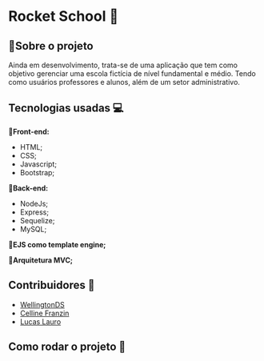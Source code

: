# Rocket School :rocket:

## :small_blue_diamond:Sobre o projeto

Ainda em desenvolvimento, trata-se de uma aplicação que tem como objetivo gerenciar uma escola fictícia de nível fundamental e médio. Tendo como usuários professores e alunos, além de um setor administrativo.

## Tecnologias usadas :computer:

:small_orange_diamond:**Front-end:**
  - HTML;
  - CSS;
  - Javascript;
  - Bootstrap;

:small_orange_diamond:**Back-end:**
  - NodeJs;
  - Express;
  - Sequelize;
  - MySQL;
  
:small_orange_diamond:**EJS como template engine;**

:small_orange_diamond:**Arquitetura MVC;**
  
## Contribuidores :busts_in_silhouette:
  - [WellingtonDS](https://github.com/WellingtonDS)
  - [Celline Franzin](https://github.com/ceefranzin)
  - [Lucas Lauro](https://github.com/llauros)

## Como rodar o projeto :wrench:
